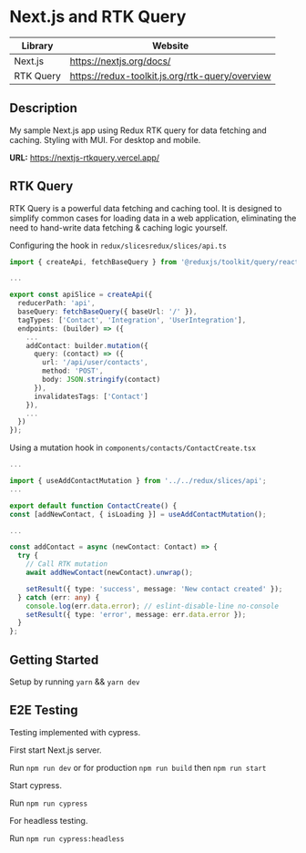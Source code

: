 # Next.js and RTK Query

| Library   | Website                                         |
| --------- | ----------------------------------------------- |
| Next.js   | https://nextjs.org/docs/                        |
| RTK Query | https://redux-toolkit.js.org/rtk-query/overview |

## Description

My sample Next.js app using Redux RTK query for data fetching and caching. Styling with MUI. For desktop and mobile.

**URL:** https://nextjs-rtkquery.vercel.app/

## RTK Query

RTK Query is a powerful data fetching and caching tool. It is designed to simplify common cases for loading data in a web application, eliminating the need to hand-write data fetching & caching logic yourself.

Configuring the hook in `redux/slicesredux/slices/api.ts`

```typescript
import { createApi, fetchBaseQuery } from '@reduxjs/toolkit/query/react';

...

export const apiSlice = createApi({
  reducerPath: 'api',
  baseQuery: fetchBaseQuery({ baseUrl: '/' }),
  tagTypes: ['Contact', 'Integration', 'UserIntegration'],
  endpoints: (builder) => ({
    ...
    addContact: builder.mutation({
      query: (contact) => ({
        url: '/api/user/contacts',
        method: 'POST',
        body: JSON.stringify(contact)
      }),
      invalidatesTags: ['Contact']
    }),
    ...
  })
});
```

Using a mutation hook in `components/contacts/ContactCreate.tsx`

```typescript
...

import { useAddContactMutation } from '../../redux/slices/api';
...

export default function ContactCreate() {
const [addNewContact, { isLoading }] = useAddContactMutation();

...

const addContact = async (newContact: Contact) => {
  try {
    // Call RTK mutation
    await addNewContact(newContact).unwrap();

    setResult({ type: 'success', message: 'New contact created' });
  } catch (err: any) {
    console.log(err.data.error); // eslint-disable-line no-console
    setResult({ type: 'error', message: err.data.error });
  }
};
```

## Getting Started

Setup by running `yarn` && `yarn dev`

## E2E Testing

Testing implemented with cypress.

First start Next.js server.

Run `npm run dev` or for production `npm run build` then `npm run start`

Start cypress.

Run `npm run cypress`

For headless testing.

Run `npm run cypress:headless`
